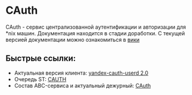 # CAuth
CAuth - сервис централизованной аутентификации и авторизации для *nix машин.
Документация находится в стадии доработки. С текущей версией документации можно ознакомиться в [вики](https://wiki.yandex-team.ru/intranet/CAuth/)

## Быстрые ссылки:
- Актуальная версия клиента: [yandex-cauth-userd 2.0](https://a.yandex-team.ru/arc/trunk/arcadia/infra/cauth/agent/linux/README.md)
- Очередь ST: [CAUTH](https://st.yandex-team.ru/createTicket?queue=CAUTH)
- Состав ABC-сервиса и актуальный дежурный: [CAuth](https://abc.yandex-team.ru/services/cauth)
